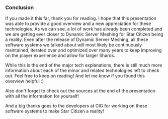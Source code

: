 ### Conclusion
If you made it this far, thank you for reading. I hope that this presentation was able to provide a good overview and a new appreciation for these technologies. As we can see, a lot of work has already been completed and we are getting ever closer to Dynamic Server Meshing for Star Citizen being a reality. Even after the release of Dynamic Server Meshing, all these software systems we talked about will most likely be continuously maintained, iterated over and optimized over many years to keep improving on the player experience and allow for larger Shards.

While this is the end of the major tech explanations, there is still much more information about each of the minor and related technologies left to check out. Feel free to keep on reading! And let me know if you found this overview helpful :)

Also don't forget to check out the sources at the end of the presentation with all the information for yourself!

And a big thanks goes to the developers at CIG for working on these software systems to make Star Citizen a reality!

